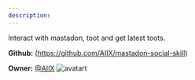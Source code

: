 ```yaml
---
description: 
---
```

Interact with mastadon, toot and get latest toots.

**Github:** (https://github.com/AIIX/mastadon-social-skill)

**Owner:** [@AIIX](https://github.com/AIIX) ![avatart](https://avatars3.githubusercontent.com/u/19663666?v=4)

